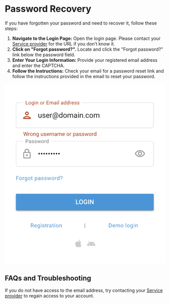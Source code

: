 # Password Recovery

If you have forgotten your password and need to recover it, follow these steps:

1. **Navigate to the Login Page:** Open the login page. Please contact your [Service provider](../quick-start/service-provider.md) for the URL if you don’t know it.
2. **Click on "Forgot password?".** Locate and click the "Forgot password?" link below the password field.
3. **Enter Your Login Information:** Provide your registered email address and enter the CAPTCHA.
4. **Follow the Instructions:** Check your email for a password reset link and follow the instructions provided in the email to reset your password.

![image-20240718-181310.png](attachments/image-20240718-181310.png)

## FAQs and Troubleshooting

If you do not have access to the email address, try contacting your [Service provider](../quick-start/service-provider.md) to regain access to your account.